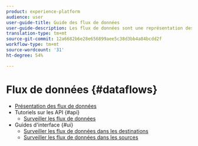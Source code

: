 ```yaml
---
product: experience-platform
audience: user
user-guide-title: Guide des flux de données
user-guide-description: Les flux de données sont une représentation des tâches de données qui déplacent ces dernières dans Platform.
translation-type: tm+mt
source-git-commit: 12a6682b6e28e656899aee5c38d3bb4a84bcdd2f
workflow-type: tm+mt
source-wordcount: '31'
ht-degree: 54%

---
```



# Flux de données {#dataflows}

- [Présentation des flux de données](./home.md)
- Tutoriels sur les API {#api}
   - [Surveiller les flux de données](./api/monitor.md)
- Guides d&#39;interface {#ui}
   - [Surveiller les flux de données dans les destinations](./ui/monitor-destinations.md)
   - [Surveiller les flux de données dans les sources](./ui/monitor-sources.md)